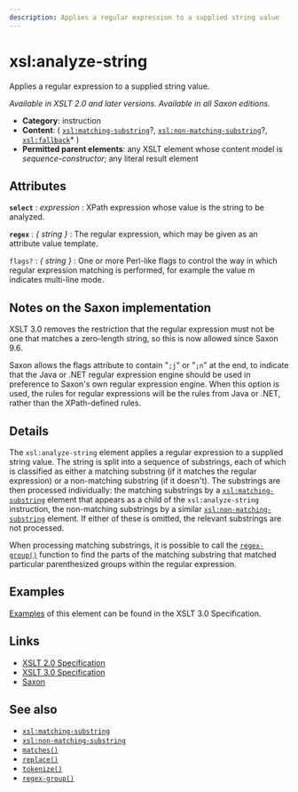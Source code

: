 ```yaml
---
description: Applies a regular expression to a supplied string value
---
```


# xsl:analyze-string

Applies a regular expression to a supplied string value.

_Available in XSLT 2.0 and later versions. Available in all Saxon editions._

- **Category**: instruction
- **Content**: ( [`xsl:matching-substring`](xsl-matching-substring.md)?, [`xsl:non-matching-substring`](xsl-non-matching-substring.md)?, [`xsl:fallback`](xsl-fallback.md)\* )
- **Permitted parent elements**: any XSLT element whose content model is _sequence-constructor_; any literal result element

## Attributes

**`select`**
: _expression_
: XPath expression whose value is the string to be analyzed.

**`regex`**
: _{ string }_
: The regular expression, which may be given as an attribute value template.

`flags?`
: _{ string }_
: One or more Perl-like flags to control the way in which regular expression matching is performed, for example the value m indicates multi-line mode.

## Notes on the Saxon implementation

XSLT 3.0 removes the restriction that the regular expression must not be one that matches a zero-length string, so this is now allowed since Saxon 9.6.

Saxon allows the flags attribute to contain "`;j`" or "`;n`" at the end, to indicate that the Java or .NET regular expression engine should be used in preference to Saxon's own regular expression engine. When this option is used, the rules for regular expressions will be the rules from Java or .NET, rather than the XPath-defined rules.

## Details

The `xsl:analyze-string` element applies a regular expression to a supplied string value. The string is split into a sequence of substrings, each of which is classified as either a matching substring (if it matches the regular expression) or a non-matching substring (if it doesn't). The substrings are then processed individually: the matching substrings by a [`xsl:matching-substring`](xsl-matching-substring.md) element that appears as a child of the `xsl:analyze-string` instruction, the non-matching substrings by a similar [`xsl:non-matching-substring`](xsl-non-matching-substring.md) element. If either of these is omitted, the relevant substrings are not processed.

When processing matching substrings, it is possible to call the [`regex-group()`](../xpath/regex-group.md) function to find the parts of the matching substring that matched particular parenthesized groups within the regular expression.

## Examples

[Examples](http://www.w3.org/TR/xslt-30/#regex-examples) of this element can be found in the XSLT 3.0 Specification.

## Links

- [XSLT 2.0 Specification](http://www.w3.org/TR/xslt20/#element-analyze-string)
- [XSLT 3.0 Specification](http://www.w3.org/TR/xslt-30/#element-analyze-string)
- [Saxon](http://www.saxonica.com/documentation/index.html#!xsl-elements/analyze-string)

## See also

- [`xsl:matching-substring`](xsl-matching-substring.md)
- [`xsl:non-matching-substring`](xsl-non-matching-substring.md)
- [`matches()`](../xpath/matches.md)
- [`replace()`](../xpath/replace.md)
- [`tokenize()`](../xpath/tokenize.md)
- [`regex-group()`](../xpath/regex-group.md)
